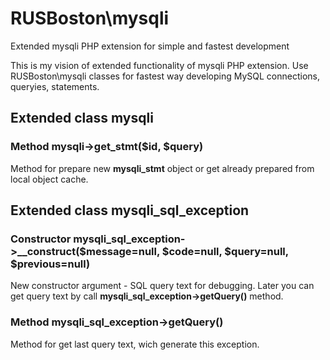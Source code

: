 # RUSBoston\mysqli
Extended mysqli PHP extension for simple and fastest development

This is my vision of extended functionality of mysqli PHP extension.
Use RUSBoston\mysqli classes for fastest way developing MySQL connections, queryies, statements.

## Extended class mysqli
### Method mysqli->get_stmt($id, $query)
Method for prepare new **mysqli_stmt** object or get already prepared from local object cache.



## Extended class mysqli_sql_exception
### Constructor mysqli_sql_exception->__construct($message=null, $code=null, $query=null, $previous=null)
New constructor argument - SQL query text for debugging. Later you can get query text by call **mysqli_sql_exception->getQuery()** method.

### Method mysqli_sql_exception->getQuery()
Method for get last query text, wich generate this exception.
